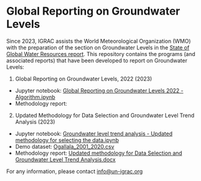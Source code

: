 # Global Reporting on Groundwater Levels
Since 2023, IGRAC assists the World Meteorological Organization (WMO) with the preparation of the section on Groundwater Levels in the [State of Global Water Resources report](https://wmo.int/publication-series/state-of-global-water-resources). This repository contains the programs (and associated reports) that have been developed to report on Groundwater Levels:
1) Global Reporting on Groundwater Levels, 2022 (2023)
- Jupyter notebook: [Global Reporting on Groundwater Levels 2022 - Algorithm.ipynb](https://github.com/UNIGRAC/Global-Reporting-Groundwater-Levels/blob/e75117cd11ec13a6b8fb32e8610fd35af9e341bc/Global%20Reporting%20on%20Groundwater%20Levels%202022%20-%20Algorithm.ipynb)
- Methodology report: 

2) Updated Methodology for Data Selection and Groundwater Level Trend Analysis (2023)

- Jupyter notebook: [Groundwater level trend analysis - Updated methodology for selecting the data.ipynb](https://github.com/UNIGRAC/Global-Reporting-Groundwater-Levels/blob/b3e4c6bccfe4d3b903159db3dad25c6f26054f7e/Groundwater%20level%20trend%20analysis%20-%20Updated%20methodology%20for%20selecting%20the%20data.ipynb)
- Demo dataset: [Ogallala_2001_2020.csv](https://github.com/UNIGRAC/Global-Reporting-Groundwater-Levels/blob/e7505cbc2b06735f20f15a3ba332f29aba60c570/Ogallala_2001_2020.csv) 
- Methodology report: [Updated methodology for Data Selection and Groundwater Level Trend Analysis.docx](https://github.com/UNIGRAC/Global-Reporting-Groundwater-Levels/blob/da67e04f85a09d1af1abbacad4e79a4a3218ae1c/Updated%20methodology%20for%20Data%20Selection%20and%20Groundwater%20Level%20Trend%20Analysis.docx)




For any information, please contact info@un-igrac.org
